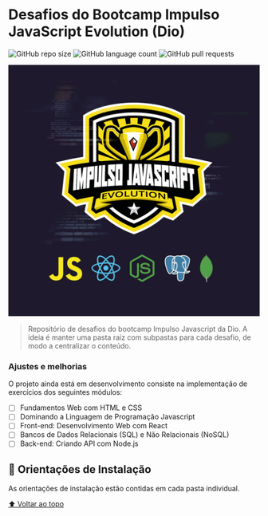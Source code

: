 # Desafios do Bootcamp Impulso JavaScript Evolution (Dio)

![GitHub repo size](https://img.shields.io/github/repo-size/AugustoMagalhaes/dio-impulso-javascript?color=%232f9e2f&style=for-the-badge)
![GitHub language count](https://img.shields.io/github/languages/count/AugustoMagalhaes/dio-impulso-javascript?color=%232f9e2f&style=for-the-badge)
![GitHub pull requests](https://img.shields.io/github/issues-pr/AugustoMagalhaes/dio-impulso-javascript?color=%23995ae0&label=GH%20Pull%20Requests&style=for-the-badge)

<img src="impulso-javascript.png" alt="imagem do bootcamp Impulso Javascript">

> Repositório de desafios do bootcamp Impulso Javascript da Dio. A ideia é manter uma pasta raiz com subpastas para cada desafio, de modo a centralizar o conteúdo.

### Ajustes e melhorias

O projeto ainda está em desenvolvimento consiste na implementação de exercícios dos seguintes módulos:

- [ ] Fundamentos Web com HTML e CSS
- [ ] Dominando a Linguagem de Programação Javascript
- [ ] Front-end: Desenvolvimento Web com React
- [ ] Bancos de Dados Relacionais (SQL) e Não Relacionais (NoSQL)
- [ ] Back-end: Criando API com Node.js

## 🚀 Orientações de Instalação

As orientações de instalação estão contidas em cada pasta individual.


[⬆ Voltar ao topo](#nome-do-projeto)<br>
